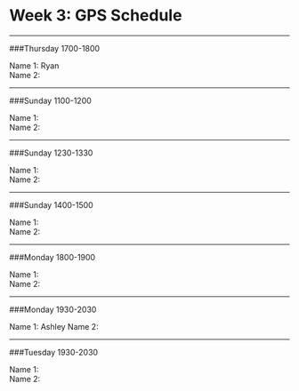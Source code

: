 # Week 3: GPS Schedule
---
###Thursday 1700-1800

Name 1:  Ryan  
Name 2:  

---

###Sunday 1100-1200

Name 1:  
Name 2:  

---

###Sunday 1230-1330

Name 1:  
Name 2:  

---

###Sunday 1400-1500

Name 1:  
Name 2:  

---

###Monday 1800-1900

Name 1:  
Name 2:  

---

###Monday 1930-2030

Name 1: Ashley 
Name 2:  

---

###Tuesday 1930-2030

Name 1:    
Name 2:   
